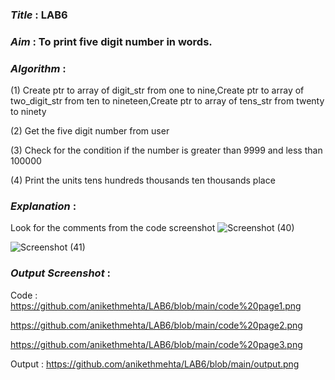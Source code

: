 ### ***Title*** : LAB6
### ***Aim*** : To print five digit number in words.
### ***Algorithm*** : 
(1) Create ptr to array of digit_str from one to nine,Create ptr to array of two_digit_str from ten to nineteen,Create ptr to array of tens_str from twenty to ninety

(2) Get the five digit number from user

(3) Check for the condition if the number is greater than 9999 and less than 100000

(4) Print the units tens hundreds thousands ten thousands place

### ***Explanation*** : 
Look for the comments from the code screenshot
![Screenshot (40)](https://github.com/anikethmehta/LAB6/assets/52659346/403727d8-d1a3-48bf-b0e7-35fa1a6eff70)

![Screenshot (41)](https://github.com/anikethmehta/LAB6/assets/52659346/bcc80136-39b5-4eb7-b2cd-f48314de88b9)

### ***Output Screenshot*** :
Code : 
  https://github.com/anikethmehta/LAB6/blob/main/code%20page1.png

  https://github.com/anikethmehta/LAB6/blob/main/code%20page2.png

  https://github.com/anikethmehta/LAB6/blob/main/code%20page3.png

Output : https://github.com/anikethmehta/LAB6/blob/main/output.png
